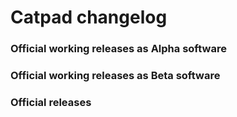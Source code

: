 # Catpad changelog

### Official working releases as Alpha software

### Official working releases as Beta software

### Official releases
